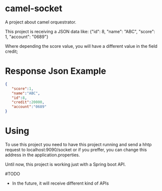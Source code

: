 # camel-socket
A project about camel orquestrator.

This project is receiving a JSON data like:
{"id": 8, "name": "ABC", "score": 1, "account": "0689"}

Where depending the score value, you will have a different value in the field credit;

# Response Json Example
```json
{
   "score":1,
   "name":"ABC",
   "id":8,
   "credit":20000,
   "account":"0689"
}
```

# Using
To use this project you need to have this project running and send a hhtp request to localhost:9090/socket or if you preffer, you can change this address in the application.properties.

Until now, this project is working just with a Spring boot API.

#TODO
- In the future, it will receive different kind of APIs
